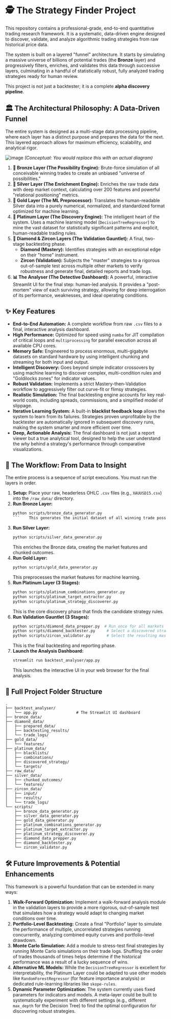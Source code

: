 # 🕵️ The Strategy Finder Project

This repository contains a professional-grade, end-to-end quantitative trading research framework. It is a systematic, data-driven engine designed to discover, validate, and analyze algorithmic trading strategies from raw historical price data.

The system is built on a layered "funnel" architecture. It starts by simulating a massive universe of billions of potential trades (the **Bronze** layer) and progressively filters, enriches, and validates this data through successive layers, culminating in a handful of statistically robust, fully analyzed trading strategies ready for human review.

This project is not just a backtester; it is a complete **alpha discovery pipeline**.

## 🏛️ The Architectural Philosophy: A Data-Driven Funnel

The entire system is designed as a multi-stage data processing pipeline, where each layer has a distinct purpose and prepares the data for the next. This layered approach allows for maximum efficiency, scalability, and analytical rigor.

![image](https_user-images.githubusercontent.com/12345/67890.png) _(Conceptual: You would replace this with an actual diagram)_

1.  **🥉 Bronze Layer (The Possibility Engine):** Brute-force simulation of all conceivable winning trades to create an unbiased "universe of possibilities."
2.  **🥈 Silver Layer (The Enrichment Engine):** Enriches the raw trade data with deep market context, calculating over 200 features and powerful "relational positioning" metrics.
3.  **🥇 Gold Layer (The ML Preprocessor):** Translates the human-readable Silver data into a purely numerical, normalized, and standardized format optimized for machine learning.
4.  **💎 Platinum Layer (The Discovery Engine):** The intelligent heart of the system. Uses a machine learning model (`DecisionTreeRegressor`) to mine the vast dataset for statistically significant patterns and explicit, human-readable trading rules.
5.  **💍 Diamond & Zircon Layers (The Validation Gauntlet):** A final, two-stage backtesting phase.
    - **Diamond (Mastery):** Identifies strategies with an exceptional edge on their "home" instrument.
    - **Zircon (Validation):** Subjects the "master" strategies to a rigorous out-of-sample test across multiple other markets to verify robustness and generate final, detailed reports and trade logs.
6.  **📊 The Analyser (The Detective Dashboard):** A powerful, interactive Streamlit UI for the final step: human-led analysis. It provides a "post-mortem" view of each surviving strategy, allowing for deep interrogation of its performance, weaknesses, and ideal operating conditions.

## ✨ Key Features

- **End-to-End Automation:** A complete workflow from raw `.csv` files to a final, interactive analysis dashboard.
- **High Performance:** Optimized for speed using `numba` for JIT compilation of critical loops and `multiprocessing` for parallel execution across all available CPU cores.
- **Memory Safe:** Engineered to process enormous, multi-gigabyte datasets on standard hardware by using intelligent chunking and streaming for both input and output.
- **Intelligent Discovery:** Goes beyond simple indicator crossovers by using machine learning to discover complex, multi-condition rules and "Goldilocks zones" for indicator values.
- **Robust Validation:** Implements a strict Mastery-then-Validation workflow to aggressively filter out curve-fit or flimsy strategies.
- **Realistic Simulation:** The final backtesting engine accounts for key real-world costs, including spreads, commissions, and a simplified model of slippage.
- **Iterative Learning System:** A built-in **blacklist feedback loop** allows the system to learn from its failures. Strategies proven unprofitable by the backtester are automatically ignored in subsequent discovery runs, making the system smarter and more efficient over time.
- **Deep, Actionable Analysis:** The final dashboard is not just a report viewer but a true analytical tool, designed to help the user understand the _why_ behind a strategy's performance through comparative visualizations.

## 🚀 The Workflow: From Data to Insight

The entire process is a sequence of script executions. You must run the layers in order.

1.  **Setup:** Place your raw, headerless OHLC `.csv` files (e.g., `XAUUSD15.csv`) into the `/raw_data/` directory.
2.  **Run Bronze Layer:**
    ````bash
    python scripts/bronze_data_generator.py
    ```    This generates the initial dataset of all winning trade possibilities.
    ````
3.  **Run Silver Layer:**
    ```bash
    python scripts/silver_data_generator.py
    ```
    This enriches the Bronze data, creating the market features and chunked outcomes.
4.  **Run Gold Layer:**
    ```bash
    python scripts/gold_data_generator.py
    ```
    This preprocesses the market features for machine learning.
5.  **Run Platinum Layer (3 Stages):**
    ```bash
    python scripts/platinum_combinations_generator.py
    python scripts/platinum_target_extractor.py
    python scripts/platinum_strategy_discoverer.py
    ```
    This is the core discovery phase that finds the candidate strategy rules.
6.  **Run Validation Gauntlet (3 Stages):**
    ```bash
    python scripts/diamond_data_prepper.py  # Run once for all markets
    python scripts/diamond_backtester.py     # Select a discovered strategy file
    python scripts/zircon_validator.py       # Select the resulting master strategy file
    ```
    This is the final backtesting and reporting phase.
7.  **Launch the Analysis Dashboard:**
    ```bash
    streamlit run backtest_analyser/app.py
    ```
    This launches the interactive UI in your web browser for the final analysis.

## 📁 Full Project Folder Structure

```
.
├── backtest_analyser/
│   └── app.py                 # The Streamlit UI dashboard
├── bronze_data/
├── diamond_data/
│   ├── prepared_data/
│   ├── backtesting_results/
│   └── trade_logs/
├── gold_data/
│   └── features/
├── platinum_data/
│   ├── blacklists/
│   ├── combinations/
│   ├── discovered_strategy/
│   └── targets/
├── raw_data/
├── silver_data/
│   ├── chunked_outcomes/
│   └── features/
├── zircon_data/
│   ├── input/
│   ├── results/
│   └── trade_logs/
└── scripts/
    ├── bronze_data_generator.py
    ├── silver_data_generator.py
    ├── gold_data_generator.py
    ├── platinum_combinations_generator.py
    ├── platinum_target_extractor.py
    ├── platinum_strategy_discoverer.py
    ├── diamond_data_prepper.py
    ├── diamond_backtester.py
    └── zircon_validator.py
```

## 🛠️ Future Improvements & Potential Enhancements

This framework is a powerful foundation that can be extended in many ways:

1.  **Walk-Forward Optimization:** Implement a walk-forward analysis module in the validation layers to provide a more rigorous, out-of-sample test that simulates how a strategy would adapt to changing market conditions over time.
2.  **Portfolio-Level Backtesting:** Create a final "Portfolio" layer to simulate the performance of multiple, uncorrelated strategies running concurrently, analyzing combined equity curves and portfolio-level drawdown.
3.  **Monte Carlo Simulation:** Add a module to stress-test final strategies by running Monte Carlo simulations on their trade logs. Shuffling the order of trades thousands of times helps determine if the historical performance was a result of a lucky sequence of wins.
4.  **Alternative ML Models:** While the `DecisionTreeRegressor` is excellent for interpretability, the Platinum Layer could be adapted to use other models like `RandomForestRegressor` (for feature importance analysis) or dedicated rule-learning libraries like `skope-rules`.
5.  **Dynamic Parameter Optimization:** The system currently uses fixed parameters for indicators and models. A meta-layer could be built to systematically experiment with different settings (e.g., different `max_depth` for the Decision Tree) to find the optimal configuration for discovering robust strategies.
